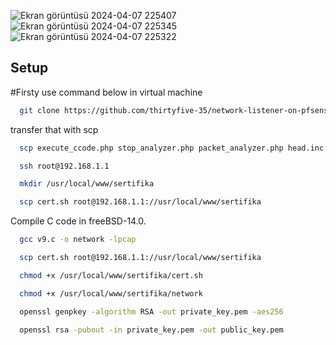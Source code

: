 


![Ekran görüntüsü 2024-04-07 225407](https://github.com/thirtyfive-35/network-listener-on-pfsense2.7-interface/assets/99458931/029d0157-326f-4080-ad58-ee80481bf0b4)
![Ekran görüntüsü 2024-04-07 225345](https://github.com/thirtyfive-35/network-listener-on-pfsense2.7-interface/assets/99458931/38348fe1-c994-4216-9162-09d1b15e9603)
![Ekran görüntüsü 2024-04-07 225322](https://github.com/thirtyfive-35/network-listener-on-pfsense2.7-interface/assets/99458931/480aad0a-efae-4f39-b3eb-9b3bf2074e95)


## Setup

#Firsty use command below in virtual machine

```bash
  git clone https://github.com/thirtyfive-35/network-listener-on-pfsense2.7-interface.git 
```


transfer that with scp

```bash
  scp execute_ccode.php stop_analyzer.php packet_analyzer.php head.inc root@192.168.1.1://usr/local/www 
```

```bash
  ssh root@192.168.1.1
```

```bash
  mkdir /usr/local/www/sertifika
```


```bash
  scp cert.sh root@192.168.1.1://usr/local/www/sertifika
```
Compile C code in freeBSD-14.0.
```bash
  gcc v9.c -o network -lpcap
```

```bash
  scp cert.sh root@192.168.1.1://usr/local/www/sertifika
```

```bash
  chmod +x /usr/local/www/sertifika/cert.sh
```

```bash
  chmod +x /usr/local/www/sertifika/network
```

```bash
  openssl genpkey -algorithm RSA -out private_key.pem -aes256
```

```bash
  openssl rsa -pubout -in private_key.pem -out public_key.pem
```


